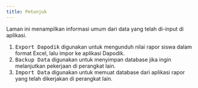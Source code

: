 ```yaml
---
title: Petunjuk
---
```


Laman ini menampilkan informasi umum dari data yang telah di-input di aplikasi.

1. <kbd class="kbd">Export Dapodik</kbd> digunakan untuk mengunduh nilai rapor siswa dalam format Excel, lalu impor ke aplikasi Dapodik.
2. <kbd class="kbd">Backup Data</kbd> digunakan untuk menyimpan database jika ingin melanjutkan pekerjaan di perangkat lain.
3. <kbd class="kbd">Import Data</kbd> digunakan untuk memuat database dari aplikasi rapor yang telah dikerjakan di perangkat lain.
